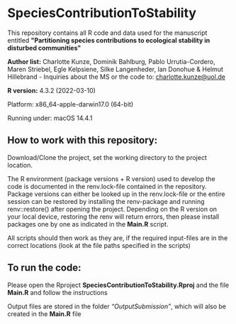 # SpeciesContributionToStability
This repository contains all R code and data used for the manuscript entitled **"Partitioning species contributions to ecological stability in disturbed communities"**

**Author list:** Charlotte Kunze, Dominik Bahlburg, Pablo Urrutia-Cordero, Maren Striebel, Egle Kelpsiene, Silke Langenheder, Ian Donohue & Helmut Hillebrand
      - Inquiries about the MS or the code to: charlotte.kunze@uol.de

**R version:** 4.3.2 (2022-03-10)

Platform: x86_64-apple-darwin17.0 (64-bit)

Running under: macOS 14.4.1



## How to work with this repository:

Download/Clone the project, set the working directory to the project location. 

The R environment (package versions + R version) used to develop the code is documented in the renv.lock-file contained in the repository. Package versions can either be looked up in the renv.lock-file or the entire session can be restored by installing the renv-package and running renv::restore() after opening the project. Depending on the R version on your local device, restoring the renv will return errors, then please install packages one by one as indicated in the **Main.R** script.

All scripts should then work as they are, if the required input-files are in the correct locations (look at the file paths specified in the scripts)



## To run the code: 

Please open the Rproject **SpeciesContributionToStability.Rproj** and the file **Main.R** and follow the instructions

Output files are stored in the folder *“OutputSubmission”*, which will also be created in the **Main.R** file



